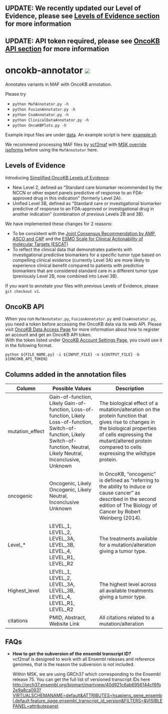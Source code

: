 
## UPDATE: We recently updated our Level of Evidence, please see [Levels of Evidence section](#levels-of-evidence) for more information
## UPDATE: API token required, please see [OncoKB API section](#oncokb-api) for more information

# oncokb-annotator <a href="https://ascopubs.org/doi/full/10.1200/PO.17.00011"><img src="https://img.shields.io/badge/DOI-10.1200%2FPO.17.00011-1c75cd" /></a>  

Annotates variants in MAF with OncoKB annotation.

Please try 
* `python MafAnnotator.py -h`
* `python FusionAnnotator.py -h`
* `python CnaAnnotator.py -h`
* `python ClinicalDataAnnotator.py -h`
* `python OncoKBPlots.py -h`

Example input files are under [data](data). An example script is here: [example.sh](example.sh)

We recommend processing MAF files by [vcf2maf](https://github.com/mskcc/vcf2maf/) with [MSK override isoforms](https://github.com/mskcc/vcf2maf/blob/master/data/isoform_overrides_at_mskcc) before using the `MafAnnotator` here.

## Levels of Evidence
Introducing [Simplified OncoKB Levels of Evidence](https://www.oncokb.org/levels):
- New Level 2, defined as “Standard care biomarker recommended by the NCCN or other expert panels predictive of response to an FDA-approved drug in this indication” (formerly Level 2A).
- Unified Level 3B, defined as “Standard care or investigational biomarker predictive of response to an FDA-approved or investigational drug in another indication” (combination of previous Levels 2B and 3B).

We have implemented these changes for 2 reasons:
- To be consistent with the [Joint Consensus Recommendation by AMP, ASCO and CAP](https://www.sciencedirect.com/science/article/pii/S1525157816302239?via%3Dihub) and the [ESMO Scale for Clinical Actionability of molecular Targets (ESCAT)](https://academic.oup.com/annonc/article/29/9/1895/5076792?searchresult=1)
- To reflect the clinical data that demonstrates patients with investigational predictive biomarkers for a specific tumor type based on compelling clinical evidence (currently Level 3A) are more likely to experience clinical benefit compared to patients with predictive biomarkers that are considered standard care in a different tumor type (previously Level 2B, now combined into Level 3B).

If you want to annotate your files with previous Levels of Evidence, please `git checkout v1`.

## OncoKB API
When you run `MafAnnotator.py`, `FusionAnnotator.py` and `CnaAnnotator.py`, you need a token before accessing the OncoKB data via its web API. Please visit [OncoKB Data Access Page](https://www.oncokb.org/dataAccess) for more information about how to register an account and get an OncoKB API token.  
With the token listed under [OncoKB Account Settings Page](https://www.oncokb.org/account/settings), you could use it in the following format.
```
python ${FILE_NAME.py} -i ${INPUT_FILE} -o ${OUTPUT_FILE} -b ${ONCOKB_API_TOKEN}
``` 

## Columns added in the annotation files
| Column          	| Possible Values                                                                                                                                                            	 	 	| Description                                                                                                                                                                                                                      	|
|-----------------	|---------------------------------------------------------------------------------------------------------------------------------------------------------------------------------------|----------------------------------------------------------------------------------------------------------------------------------------------------------------------------------------------------------------------------------	|
| mutation_effect 	| Gain-of-function, Likely Gain-of-function, Loss-of-function, Likely Loss-of-function, Switch-of-function, Likely Switch-of-function, Neutral, Likely Neutral, Inconclusive, Unknown 	| The biological effect of a mutation/alteration on the protein function that gives rise to changes in the biological properties of cells expressing the mutant/altered protein compared to cells expressing the wildtype protein. 	|
| oncogenic       	| Oncogenic, Likely Oncogenic, Likely Neutral, Inconclusive Unknown                                                                                                             	 	| In OncoKB, “oncogenic” is defined as “referring to the ability to induce or cause cancer” as described in the second edition of The Biology of Cancer by Robert Weinberg (2014).                                                 	|
| Level_*         	| LEVEL_1, LEVEL_2, LEVEL_3A, LEVEL_3B, LEVEL_4, LEVEL_R1, LEVEL_R2                                                                                                      	| The treatments available for a mutation/alteration giving a tumor type.                                                                                                                                                          	|
| Highest_level   	| LEVEL_1, LEVEL_2, LEVEL_3A, LEVEL_3B, LEVEL_4, LEVEL_R1, LEVEL_R2                                                                                                      	| The highest level across all available treatments giving a tumor type.                                                                                                                                                           	|
| citations       	| PMID, Abstract, Website Link                                                                                                                                                 	 	 	| All citations related to a mutation/alteration                                                                                                                                                                                   	|

## FAQs
- **How to get the subversion of the ensembl transcript ID?**  
  vcf2maf is designed to work with all Ensembl releases and reference genomes, that is the reason the subversion is not included. 

  Within MSK, we are using GRCh37 which corresponding to the Ensembl release 75. You can get the full list of versioned transcript IDs here http://grch37.ensembl.org/biomart/martview/40d921c6ab6956144cf6fb2e9a8ca093?VIRTUALSCHEMANAME=default&ATTRIBUTES=hsapiens_gene_ensembl.default.feature_page.ensembl_transcript_id_version&FILTERS=&VISIBLEPANEL=attributepanel.  
